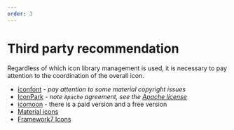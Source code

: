 ```yaml
---
order: 3
---
```


# Third party recommendation

Regardless of which icon library management is used, it is necessary to pay attention to the coordination of the overall icon.

- [iconfont](https://iconfont.cn/) - _pay attention to some material copyright issues_
- [IconPark](https://iconpark.oceanengine.com/official) - _note `Apache` agreement, see the [Apache license](https://en.wikipedia.org/wiki/Apache_License)_
- [icomoon](https://icomoon.io/) - there is a paid version and a free version
- [Material icons](https://mui.com/components/material-icons/)
- [Framework7 Icons](https://framework7.io/icons/)
